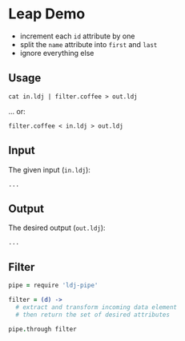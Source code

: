 # Leap Demo

* increment each `id` attribute by one 
* split the `name` attribute into `first` and `last`
* ignore everything else


## Usage

    cat in.ldj | filter.coffee > out.ldj

... or:

    filter.coffee < in.ldj > out.ldj


## Input

The given input (`in.ldj`):

    ...


## Output

The desired output (`out.ldj`):

    ...


## Filter

```coffeescript
pipe = require 'ldj-pipe'

filter = (d) ->
  # extract and transform incoming data element
  # then return the set of desired attributes

pipe.through filter
```
